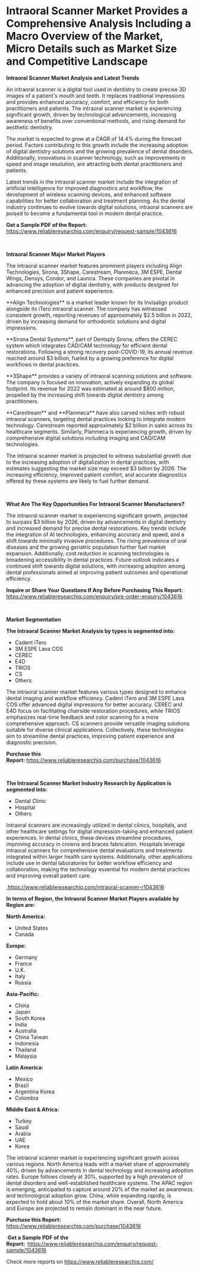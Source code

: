 <p><h1>Intraoral Scanner Market Provides a Comprehensive Analysis Including a Macro Overview of the Market, Micro Details such as Market Size and Competitive Landscape</h1></p><p><strong>Intraoral Scanner Market Analysis and Latest Trends</strong></p>
<p><p>An intraoral scanner is a digital tool used in dentistry to create precise 3D images of a patient's mouth and teeth. It replaces traditional impressions and provides enhanced accuracy, comfort, and efficiency for both practitioners and patients. The intraoral scanner market is experiencing significant growth, driven by technological advancements, increasing awareness of benefits over conventional methods, and rising demand for aesthetic dentistry.</p><p>The market is expected to grow at a CAGR of 14.4% during the forecast period. Factors contributing to this growth include the increasing adoption of digital dentistry solutions and the growing prevalence of dental disorders. Additionally, innovations in scanner technology, such as improvements in speed and image resolution, are attracting both dental practitioners and patients. </p><p>Latest trends in the intraoral scanner market include the integration of artificial intelligence for improved diagnostics and workflow, the development of wireless scanning devices, and enhanced software capabilities for better collaboration and treatment planning. As the dental industry continues to evolve towards digital solutions, intraoral scanners are poised to become a fundamental tool in modern dental practice.</p></p>
<p><strong>Get a Sample PDF of the Report:&nbsp;</strong> <a href="https://www.reliableresearchiq.com/enquiry/request-sample/1043616?utm_campaign=3006&utm_medium=2&utm_source=Github&utm_content=ia&utm_term=03032025&utm_id=intraoral-scanner">https://www.reliableresearchiq.com/enquiry/request-sample/1043616</a></p>
<p>&nbsp;</p>
<p><strong>Intraoral Scanner Major Market Players</strong></p>
<p><p>The intraoral scanner market features prominent players including Align Technologies, Sirona, 3Shape, Carestream, Planmeca, 3M ESPE, Dental Wings, Densys, Condor, and Launca. These companies are pivotal in advancing the adoption of digital dentistry, with products designed for enhanced precision and patient experience.</p><p>**Align Technologies** is a market leader known for its Invisalign product alongside its iTero intraoral scanner. The company has witnessed consistent growth, reporting revenues of approximately $2.5 billion in 2022, driven by increasing demand for orthodontic solutions and digital impressions.</p><p>**Sirona Dental Systems**, part of Dentsply Sirona, offers the CEREC system which integrates CAD/CAM technology for efficient dental restorations. Following a strong recovery post-COVID-19, its annual revenue reached around $3 billion, fueled by a growing preference for digital workflows in dental practices.</p><p>**3Shape** provides a variety of intraoral scanning solutions and software. The company is focused on innovation, actively expanding its global footprint. Its revenue for 2022 was estimated at around $800 million, propelled by the increasing shift towards digital dentistry among practitioners.</p><p>**Carestream** and **Planmeca** have also carved niches with robust intraoral scanners, targeting dental practices looking to integrate modern technology. Carestream reported approximately $2 billion in sales across its healthcare segments. Similarly, Planmeca is experiencing growth, driven by comprehensive digital solutions including imaging and CAD/CAM technologies.</p><p>The intraoral scanner market is projected to witness substantial growth due to the increasing adoption of digitalization in dental practices, with estimates suggesting the market size may exceed $3 billion by 2026. The increasing efficiency, improved patient comfort, and accurate diagnostics offered by these systems are likely to fuel further demand.</p></p>
<p>&nbsp;</p>
<p><strong>What Are The Key Opportunities For Intraoral Scanner Manufacturers?</strong></p>
<p><p>The intraoral scanner market is experiencing significant growth, projected to surpass $3 billion by 2026, driven by advancements in digital dentistry and increased demand for precise dental restorations. Key trends include the integration of AI technologies, enhancing accuracy and speed, and a shift towards minimally invasive procedures. The rising prevalence of oral diseases and the growing geriatric population further fuel market expansion. Additionally, cost reduction in scanning technologies is broadening accessibility in dental practices. Future outlook indicates a continued shift towards digital solutions, with increasing adoption among dental professionals aimed at improving patient outcomes and operational efficiency.</p></p>
<p><strong>Inquire or Share Your Questions If Any Before Purchasing This Report:</strong> <a href="https://www.reliableresearchiq.com/enquiry/pre-order-enquiry/1043616?utm_campaign=3006&utm_medium=2&utm_source=Github&utm_content=ia&utm_term=03032025&utm_id=intraoral-scanner">https://www.reliableresearchiq.com/enquiry/pre-order-enquiry/1043616</a></p>
<p>&nbsp;</p>
<p><strong>Market Segmentation</strong></p>
<p><strong>The Intraoral Scanner Market Analysis by types is segmented into:</strong></p>
<p><ul><li>Cadent iTero</li><li>3M ESPE Lava COS</li><li>CEREC</li><li>E4D</li><li>TRIOS</li><li>CS</li><li>Others</li></ul></p>
<p><p>The intraoral scanner market features various types designed to enhance dental imaging and workflow efficiency. Cadent iTero and 3M ESPE Lava COS offer advanced digital impressions for better accuracy. CEREC and E4D focus on facilitating chairside restoration procedures, while TRIOS emphasizes real-time feedback and color scanning for a more comprehensive approach. CS scanners provide versatile imaging solutions suitable for diverse clinical applications. Collectively, these technologies aim to streamline dental practices, improving patient experience and diagnostic precision.</p></p>
<p><strong>Purchase this Report:&nbsp;</strong><a href="https://www.reliableresearchiq.com/purchase/1043616?utm_campaign=3006&utm_medium=2&utm_source=Github&utm_content=ia&utm_term=03032025&utm_id=intraoral-scanner">https://www.reliableresearchiq.com/purchase/1043616</a></p>
<p>&nbsp;</p>
<p><strong>The Intraoral Scanner Market Industry Research by Application is segmented into:</strong></p>
<p><ul><li>Dental Clinic</li><li>Hospital</li><li>Others</li></ul></p>
<p><p>Intraoral scanners are increasingly utilized in dental clinics, hospitals, and other healthcare settings for digital impression-taking and enhanced patient experiences. In dental clinics, these devices streamline procedures, improving accuracy in crowns and braces fabrication. Hospitals leverage intraoral scanners for comprehensive dental evaluations and treatments integrated within larger health care systems. Additionally, other applications include use in dental laboratories for better workflow efficiency and collaboration, making the technology essential for modern dental practices and improving overall patient care.</p></p>
<p><a href="https://www.reliableresearchiq.com/intraoral-scanner-r1043616?utm_campaign=3006&utm_medium=2&utm_source=Github&utm_content=ia&utm_term=03032025&utm_id=intraoral-scanner">&nbsp;https://www.reliableresearchiq.com/intraoral-scanner-r1043616</a></p>
<p><strong>In terms of Region, the Intraoral Scanner Market Players available by Region are:</strong></p>
<p>
    <p> <strong> North America: </strong>
        <ul>
            <li>United States</li>
            <li>Canada</li>
        </ul>
        </p> 
    <p> <strong> Europe: </strong>
        <ul>
            <li>Germany</li>
            <li>France</li>
            <li>U.K.</li>
            <li>Italy</li>
            <li>Russia</li>
        </ul>
        </p> 
    <p> <strong> Asia-Pacific: </strong>
        <ul>
            <li>China</li>
            <li>Japan</li>
            <li>South Korea</li>
            <li>India</li>
            <li>Australia</li>
            <li>China Taiwan</li>
            <li>Indonesia</li>
            <li>Thailand</li>
            <li>Malaysia</li>
        </ul>
        </p> 
    <p> <strong> Latin America: </strong>
        <ul>
            <li>Mexico</li>
            <li>Brazil</li>
            <li>Argentina Korea</li>
            <li>Colombia</li>
        </ul>
        </p> 
    <p> <strong> Middle East & Africa: </strong>
        <ul>
            <li>Turkey</li>
            <li>Saudi</li>
            <li>Arabia</li>
            <li>UAE</li>
            <li>Korea</li>
        </ul>
    </p>
    </p>
<p><p>The intraoral scanner market is experiencing significant growth across various regions. North America leads with a market share of approximately 40%, driven by advancements in dental technology and increasing adoption rates. Europe follows closely at 30%, supported by a high prevalence of dental disorders and well-established healthcare systems. The APAC region is emerging, anticipated to capture around 20% of the market as awareness and technological adoption grow. China, while expanding rapidly, is expected to hold about 10% of the market share. Overall, North America and Europe are projected to remain dominant in the near future.</p></p>
<p><strong>Purchase this Report: </strong><a href="https://www.reliableresearchiq.com/purchase/1043616?utm_campaign=3006&utm_medium=2&utm_source=Github&utm_content=ia&utm_term=03032025&utm_id=intraoral-scanner">https://www.reliableresearchiq.com/purchase/1043616</a></p>
<p>&nbsp;<strong>Get a Sample PDF of the Report:&nbsp;&nbsp;</strong><a href="https://www.reliableresearchiq.com/enquiry/request-sample/1043616?utm_campaign=3006&utm_medium=2&utm_source=Github&utm_content=ia&utm_term=03032025&utm_id=intraoral-scanner">https://www.reliableresearchiq.com/enquiry/request-sample/1043616</a></p>
<p><strong></strong></p>
<p>Check more reports on <a href="https://www.reliableresearchiq.com/?utm_campaign=3006&utm_medium=2&utm_source=Github&utm_content=ia&utm_term=03032025&utm_id=intraoral-scanner">https://www.reliableresearchiq.com/</a></p>